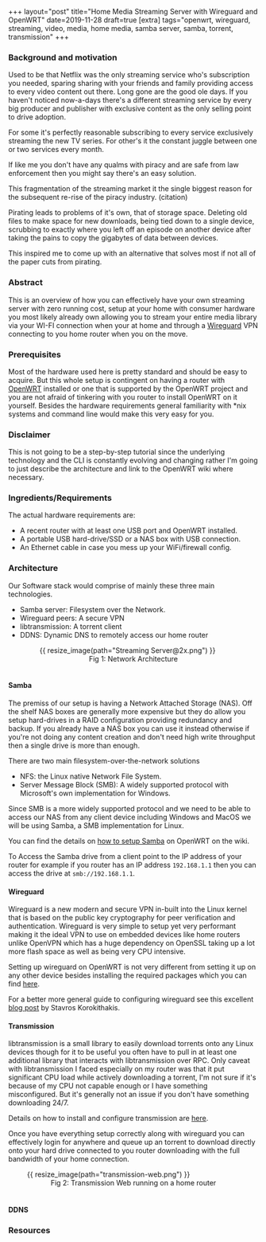 +++
layout="post"
title="Home Media Streaming Server with Wireguard and OpenWRT"
date=2019-11-28
draft=true
[extra]
tags="openwrt, wireguard, streaming, video, media, home media, samba server, samba, torrent, transmission"
+++

### Background and motivation

Used to be that Netflix was the only streaming service who's subscription you needed,
sparing sharing with your friends and family providing access to every video content out there.
Long gone are the good ole days. If you haven't noticed now-a-days there's a different streaming
service by every big producer and publisher with exclusive content as the only selling
point to drive adoption.

For some it's perfectly reasonable subscribing to every service exclusively streaming
the new TV series. For other's it the constant juggle between one or two services every month.

<!-- more -->

If like me you don't have any qualms with piracy and are safe from law enforcement
then you might say there's an easy solution.

This fragmentation of the streaming market it the single biggest reason for the
subsequent re-rise of the piracy industry. (citation)

Pirating leads to problems of it's own, that of storage space. Deleting old files to make space for
new downloads, being tied down to a single device, scrubbing to 
exactly where you left off an episode on another device after taking the pains to 
copy the gigabytes of data between devices.

This inspired me to come up with an alternative that solves most if not all
of the paper cuts from pirating.

### Abstract

This is an overview of how you can effectively have your own streaming server 
with zero running cost, setup at your home with consumer hardware you most likely
already own allowing you to stream your entire media library via your WI-FI 
connection when your at home and through a [Wireguard] VPN connecting to you home
router when you on the move.

### Prerequisites

Most of the hardware used here is pretty standard and should be easy to acquire.
But this whole setup is contingent on having a router with [OpenWRT] installed
or one that is supported by the OpenWRT project and you are not afraid of tinkering
with you router to install OpenWRT on it yourself.
Besides the hardware requirements general familiarity with *nix systems and
command line would make this very easy for you. 

### Disclaimer

This is not going to be a step-by-step tutorial since the underlying technology
and the CLI is constantly evolving and changing rather I'm going to just
describe the architecture and link to the OpenWRT wiki where necessary.

### Ingredients/Requirements

The actual hardware requirements are:
* A recent router with at least one USB port and OpenWRT installed.
* A portable USB hard-drive/SSD or a NAS box with USB connection.
* An Ethernet cable in case you mess up your WiFi/firewall config.

### Architecture

Our Software stack would comprise of mainly these three main technologies.
* Samba server: Filesystem over the Network.
* Wireguard peers: A secure VPN
* libtransmission: A torrent client
* DDNS: Dynamic DNS to remotely access our home router

<figure style="width:75%;margin:auto;">
    {{ resize_image(path="Streaming Server@2x.png") }}
<figcaption style="text-align:center;">Fig 1: Network Architecture</figcaption>
<br/>
</figure>

#### Samba

The premiss of our setup is having a Network Attached Storage (NAS). Off the shelf
NAS boxes are generally more expensive but they do allow you setup hard-drives
in a RAID configuration providing redundancy and backup. If you already have a 
NAS box you can use it instead otherwise if you're not doing any content creation
and don't need high write throughput then a single drive is more than enough.

There are two main filesystem-over-the-network solutions
* NFS: the Linux native Network File System.
* Server Message Block (SMB): A widely supported protocol with Microsoft's
  own implementation for Windows.

Since SMB is a more widely supported protocol and we need to be able to access our
NAS from any client device including Windows and MacOS we will be using Samba,
a SMB implementation for Linux.

You can find the details on [how to setup Samba][1] on OpenWRT on the wiki.

To Access the Samba drive from a client point to the IP address of your router
for example if you router has an IP address `192.168.1.1` then you can access the
drive at `smb://192.168.1.1`.

#### Wireguard

Wireguard is a new modern and secure VPN in-built into the Linux kernel that is based
on the public key cryptography for peer verification and authentication.
Wireguard is very simple to setup yet very performant making it the ideal VPN
to use on embedded devices like home routers unlike OpenVPN which has a 
huge dependency on OpenSSL taking up a lot more flash space as well as being 
very CPU intensive.

Setting up wireguard on OpenWRT is not very different from setting it up on any
other device besides installing the required packages which you can find [here][2].

For a better more general guide to configuring wireguard see this excellent [blog
post][3] by Stavros Korokithakis.

#### Transmission

libtransmission is a small library to easily download torrents onto any Linux
devices though for it to be useful you often have to pull in at least one
additional library that interacts with libtransmission over RPC.
Only caveat with libtransmission I faced especially on my router was that 
it put significant CPU load while actively downloading a torrent, I'm not sure
if it's because of my CPU not capable enough or I have something misconfigured.
But it's generally not an issue if you don't have something downloading 24/7.

Details on how to install and configure transmission are [here][4].

Once you have everything setup correctly along with wireguard you can effectively
login for anywhere and queue up an torrent to download directly onto your hard drive
connected to you router downloading with the full bandwidth of your home connection.

<figure style="width:85%;margin:auto;">
    {{ resize_image(path="transmission-web.png") }}
<figcaption style="text-align:center;">Fig 2: Transmission Web running on a home router</figcaption>
<br/>
</figure>

#### DDNS

### Resources

[Wireguard]: https://wireguard.com
[OpenWRT]: https://openwrt.org
[1]: https://openwrt.org/docs/guide-user/services/nas/cifs.server
[2]: https://openwrt.org/docs/guide-user/services/vpn/wireguard/start
[3]: https://www.stavros.io/posts/how-to-configure-wireguard/
[4]: https://openwrt.org/docs/guide-user/services/downloading_and_filesharing/transmission
